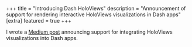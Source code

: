 +++
title = "Introducing Dash HoloViews"
description = "Announcement of support for rendering interactive HoloViews visualizations in Dash apps"
[extra]
featured = true
+++

I wrote a [Medium post](https://medium.com/plotly/introducing-dash-holoviews-6a05c088ebe5)
announcing support for integrating HoloViews visualizations into Dash apps.
